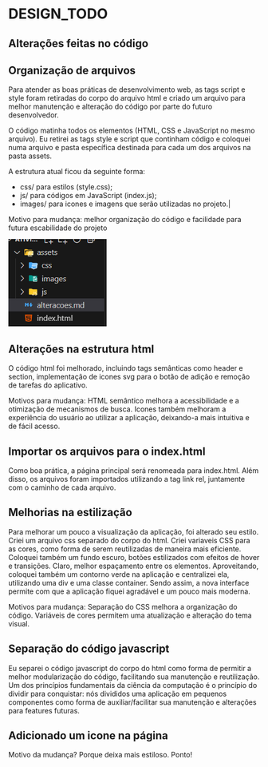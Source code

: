 # DESIGN_TODO

## Alterações feitas no código

## Organização de arquivos
Para atender as boas práticas de desenvolvimento web, as tags script e style foram retiradas do corpo do arquivo html e criado um arquivo para melhor manutenção e alteração do código por parte do futuro desenvolvedor.

O código matinha todos os elementos (HTML, CSS e JavaScript no mesmo arquivo). Eu retirei as tags style e script que continham código e coloquei numa arquivo e pasta específica destinada para cada um dos arquivos na pasta assets. 

A estrutura atual ficou da seguinte forma:

* css/ para estilos (style.css);
* js/ para códigos em JavaScript (index.js);
* images/ para icones e imagens que serão utilizadas no projeto.|

Motivo para mudança: melhor organização do código e facilidade para futura escabilidade do projeto

![Estrutura de arquivos](./assets/images/file_man.png)

## Alterações na estrutura html

O código html foi melhorado, incluindo tags semânticas como header e section, implementação de icones svg para o botão de adição e remoção de tarefas do aplicativo. 

Motivos para mudança: HTML semântico melhora a acessibilidade e a otimização de mecanismos de busca. Icones também melhoram a experiência do usuário ao utilizar a aplicação, deixando-a mais intuitiva e de fácil acesso. 

## Importar os arquivos para o index.html
Como boa prática, a página principal será renomeada para index.html. Além disso, os arquivos foram importados utilizando a tag link rel, juntamente com o caminho de cada arquivo.


## Melhorias na estilização

Para melhorar um pouco a visualização da aplicação, foi alterado seu estilo. Criei um arquivo css separado do corpo do html. Criei variaveis CSS para as cores, como forma de serem reutilizadas de maneira mais eficiente. Coloquei também um fundo escuro, botões estilizados com efeitos de hover e transições. Claro, melhor espaçamento entre os elementos. Aproveitando, coloquei também um contorno verde na aplicação e centralizei ela, utilizando uma div e uma classe container. Sendo assim, a nova interface permite com que a aplicação fiquei agradável e um pouco mais moderna. 

Motivos para mudança: Separação do CSS melhora a organização do código. Variáveis de cores permitem uma atualização e alteração do tema visual. 

## Separação do código javascript

Eu separei o código javascript do corpo do html como forma de permitir a melhor modularização do código, facilitando sua manutenção e reutilização. Um dos princípios fundamentais da ciência da computação é o princípio do dividir para conquistar: nós divididos uma aplicação em pequenos componentes como forma de auxiliar/facilitar sua manutenção e alterações para features futuras.


## Adicionado um icone na página
Motivo da mudança? Porque deixa mais estiloso. Ponto!

